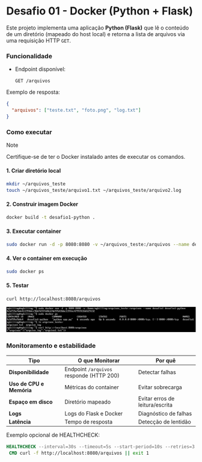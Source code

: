 # Desafio 01 - Docker (Python + Flask)

Este projeto implementa uma aplicação **Python (Flask)** que lê o conteúdo de um diretório (mapeado do host local) e retorna a lista de arquivos via uma requisição HTTP `GET`.

### Funcionalidade

- Endpoint disponível:
  ```
  GET /arquivos
  ```

Exemplo de resposta:
```json
{
  "arquivos": ["teste.txt", "foto.png", "log.txt"]
}
```
### Como executar

> [!NOTE]
> Certifique-se de ter o Docker instalado antes de executar os comandos.

#### 1. Criar diretório local
```bash
mkdir ~/arquivos_teste
touch ~/arquivos_teste/arquivo1.txt ~/arquivos_teste/arquivo2.log
```

#### 2. Construir imagem Docker
```bash
docker build -t desafio1-python .
```

#### 3. Executar container
```bash
sudo docker run -d -p 8080:8080 -v ~/arquivos_teste:/arquivos --name desafio1 desafio1-python
```

#### 4. Ver o container em execução
```bash
sudo docker ps
```

#### 5. Testar
```bash
curl http://localhost:8080/arquivos
```

![Diagrama](../prints/01.png)

### Monitoramento e estabilidade

| Tipo | O que Monitorar | Por quê |
|------|------------------|---------|
| **Disponibilidade** | Endpoint `/arquivos` responde (HTTP 200) | Detectar falhas |
| **Uso de CPU e Memória** | Métricas do container | Evitar sobrecarga |
| **Espaço em disco** | Diretório mapeado | Evitar erros de leitura/escrita |
| **Logs** | Logs do Flask e Docker | Diagnóstico de falhas |
| **Latência** | Tempo de resposta | Detecção de lentidão |

Exemplo opcional de HEALTHCHECK:
```dockerfile
HEALTHCHECK --interval=30s --timeout=5s --start-period=10s --retries=3 \
 CMD curl -f http://localhost:8080/arquivos || exit 1
```